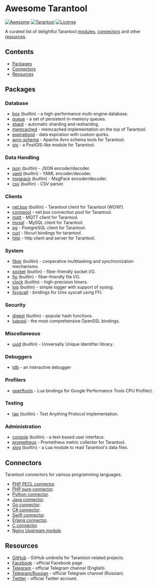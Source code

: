 # Awesome Tarantool

[![Awesome][awesome-badge]][awesome-url]
[![Tarantool][tarantool-badge]][tarantool-url]
[![License][license-badge]][license-url]

A curated list of delightful Tarantool [modules](#modules),
[connectors](#connectors) and other [resources](#resources).

## Contents

- [Packages](#packages)
- [Connectors](#connectors)
- [Resources](#resources)

## Packages

### Database

- [box](https://tarantool.org/doc/book/box/index.html) (builtin) -
  a high-performance multi-engine database.
- [queue](https://github.com/tarantool/queue) -
  a set of persistent in-memory queues.
- [shard](https://github.com/tarantool/shard) -
  automatic sharding and resharidng.
- [memcached](https://github.com/tarantool/memcached) -
  memcached implementation on the top of Tarantool.
- [expirationd](https://github.com/tarantool/expirationd) -
  data expiration with custom quirks.
- [avro-schema](https://github.com/tarantool/avro-schema) -
  Apache Avro schema tools for Tarantool.
- [gis](https://github.com/tarantool/gis) -
  a PostGIS-like module for Tarantool.

### Data Handling

- [json](https://tarantool.org/doc/reference/reference_lua/json.html)
  (builtin) - JSON encoder/decoder.
- [yaml](https://tarantool.org/doc/reference/reference_lua/yaml.html)
  (builtin) - YAML encoder/decoder.
- [msgpack](https://tarantool.org/doc/reference/reference_lua/msgpack.html)
  (builtin) - MsgPack encoder/decoder.
- [csv](https://tarantool.org/doc/reference/reference_lua/csv.html)
  (builtin) - CSV parser.

### Clients

- [net.box](https://tarantool.org/doc/reference/reference_lua/net_box.html)
  (builtin) - Tarantool client for Tarantool (WOW!).
- [connpool](https://github.com/tarantool/shard) -
  net.box connection pool for Tarantool.
- [mqtt](https://github.com/tarantool/mqtt) -
  MQTT client for Tarantool.
- [mysql](https://github.com/tarantool/mysql) -
  MySQL client for Tarantool.
- [pg](https://github.com/tarantool/pg) -
  PostgreSQL client for Tarantool.
- [curl](https://github.com/tarantool/curl) -
  libcurl bindings for tarantool.
- [http](https://github.com/tarantool/http) -
  http client and server for Tarantool.

### System

- [fiber](https://tarantool.org/doc/reference/reference_lua/fiber.html)
  (builtin) - cooperative multitasking and synchronization mechanisms.
- [socket](https://tarantool.org/doc/reference/reference_lua/socket.html)
  (builtin) - fiber-friendly socket I/O.
- [fio](https://tarantool.org/doc/reference/reference_lua/fio.html)
  (builtin) - fiber-friendly file I/O.
- [clock](https://tarantool.org/doc/reference/reference_lua/clock.html)
  (builtin) - high-precision timers.
- [log](https://tarantool.org/doc/reference/reference_lua/log.html)
  (builtin) - simple logger with support of syslog.
- [ljsyscall](https://github.com/justincormack/ljsyscall) -
  bindings for Unix syscall using FFI.

### Security

- [digest](https://tarantool.org/doc/reference/reference_lua/digest.html)
  (builtin) - popular hash functions.
- [luaossl](https://github.com/tarantool/luaossl) -
  the most comprehensive OpenSSL bindings.

### Miscellaneous

- [uuid](https://tarantool.org/doc/reference/reference_lua/uuid.html)
  (builtin) - Universally Unique Identifier library.

### Debuggers

- [tdb](https://github.com/Sulverus/tdb) -
  an interactive debugger

### Profilers

- [gperftools](https://github.com/tarantool/gperftools) -
  Lua bindings for Google Performance Tools CPU Profiler).

### Testing

- [tap](https://tarantool.org/doc/reference/reference_lua/tap.html)
  (builtin) - Test Anything Protocol implementation.

### Administration

- [console](https://tarantool.org/doc/reference/reference_lua/console.html)
  (builtin) - a text-based user interface.
- [prometheus](https://github.com/tarantool/prometheus) -
  Prometheus metric collector for Tarantool.
- [xlog](https://tarantool.org/doc/reference/reference_lua/xlog.html)
  (builtin) - a Lua module to read Tarantool's data files.

## Connectors

Tarantool connectors for various programming languages.

- [PHP PECL connector](https://github.com/tarantool/tarantool-php).
- [PHP pure connector](https://github.com/tarantool-php/client).
- [Python connector](https://github.com/tarantool/tarantool-python).
- [Java connector](https://github.com/tarantool/tarantool-java).
- [Go connector](https://github.com/tarantool/go-tarantool).
- [C# connector](https://github.com/progaudi/tarantool-csharp).
- [Swift connector](https://github.com/tris-foundation/tarantool).
- [Erlang connector](https://github.com/stofel/taran).
- [C connector](https://github.com/tarantool/tarantool-c).
- [Nginx Upstream module](https://github.com/tarantool/nginx_upstream_module).

## Resources

- [GitHub](https://github.com/tarantool) -
  GitHub umbrella for Tarantool-related projects.
- [Facebook](https://facebook.com/TarantoolDatabase) - official Facebook
  page.
- [Telegram](https://telegram.me/tarantool) - official Telegram channel
  (English).
- [Telegram/Russian](https://telegram.me/tarantoolru) - official Telegram
  channel (Russian).
- [Twitter](https://twitter.com/tarantooldb) - official Twitter account.

[awesome-badge]: https://cdn.rawgit.com/sindresorhus/awesome/d7305f38d29fed78fa85652e3a63e154dd8e8829/media/badge.svg
[awesome-url]: https://awesome.re/
[tarantool-badge]: https://img.shields.io/badge/tarantool-1.7-blue.svg?style=flat
[tarantool-url]: https://tarantool.org/
[license-badge]: https://img.shields.io/badge/License-CC--BY-orange.svg?style=flat
[license-url]: LICENSE.md

